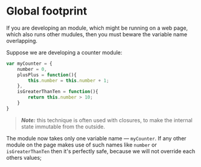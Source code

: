 # Global footprint
If you are developing an module, which might be running on a web page, which also runs other mudules, then you must beware the variable name overlapping.

Suppose we are developing a counter module:
```js
var myCounter = {
    number = 0,
    plusPlus = function(){
        this.number = this.number + 1;
    },
    isGreaterThanTen = function(){
        return this.number > 10;
    }
}
```
> ***Note:*** this technique is often used with closures, to make the internal state immutable from the outside.

The module now takes only one variable name — `myCounter`. If any other module on the page makes use of such names like `number` or `isGreaterThanTen` then it's perfectly safe, because we will not override each others values;
